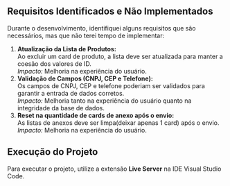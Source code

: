 <h2>Requisitos Identificados e Não Implementados</h2>

<p>Durante o desenvolvimento, identifiquei alguns requisitos que são necessários, mas que não terei tempo de implementar:</p>

<ol>
  <li><strong>Atualização da Lista de Produtos:</strong><br>
    Ao excluir um card de produto, a lista deve ser atualizada para manter a coesão dos valores de ID.<br>
    <em>Impacto:</em> Melhoria na experiência do usuário.
  </li>
  <li><strong>Validação de Campos (CNPJ, CEP e Telefone):</strong><br>
    Os campos de CNPJ, CEP e telefone poderiam ser validados para garantir a entrada de dados corretos.<br>
    <em>Impacto:</em> Melhoria tanto na experiência do usuário quanto na integridade da base de dados.
  </li>
  <li><strong>Reset na quantidade de cards de anexo após o envio:</strong><br>
    As listas de anexos deve ser limpa(deixar apenas 1 card) após o envio.<br>
    <em>Impacto:</em> Melhoria na experiência do usuário.
  </li>
</ol>

<h2>Execução do Projeto</h2>

<p>Para executar o projeto, utilize a extensão <strong>Live Server</strong> na IDE Visual Studio Code.</p>
